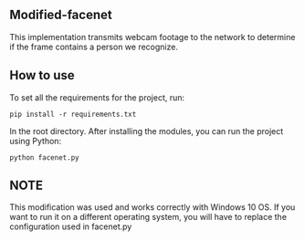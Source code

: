 ## Modified-facenet

This implementation transmits webcam footage to the network to determine if the frame contains a person we recognize.

## How to use

To set all the requirements for the project, run:

	pip install -r requirements.txt

In the root directory. After installing the modules, you can run the project using Python:

	python facenet.py

## NOTE

This modification was used and works correctly with Windows 10 OS. If you want to run it on a different operating system, you will have to replace the configuration used in facenet.py